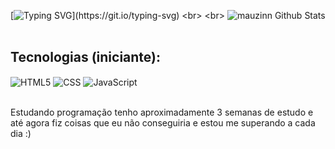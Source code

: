 [![Typing SVG](https://readme-typing-svg.herokuapp.com/?color=FAFAD2&size=35&center=true&vCenter=true&width=1000&lines=Olá,+Sou+o+Mauzin;Tenho+14+anos;Estudando+para+em+Breve+se+tornar+um+Dev+Front+End!)](https://git.io/typing-svg)
<br>
<br>
![mauzinn Github Stats](https://github-readme-stats.vercel.app/api/top-langs/?username=mauzinn&theme=blue-green)<br><br>

## Tecnologias (iniciante):
<div style="display: inline-block">
  <img align="center" alt="HTML5" src="https://img.shields.io/badge/HTML-239120?style=for-the-badge&logo=html5&logoColor=white" />
  <img align="center" alt="CSS" src="https://img.shields.io/badge/CSS-239120?&style=for-the-badge&logo=css3&logoColor=white" />
  <img align="center" alt="JavaScript" src="https://img.shields.io/badge/JavaScript-F7DF1E?style=for-the-badge&logo=javascript&logoColor=black" /><br><br>
</div>

Estudando programação tenho aproximadamente 3 semanas de estudo e até agora fiz coisas que eu não conseguiria e estou me superando a cada dia :)
